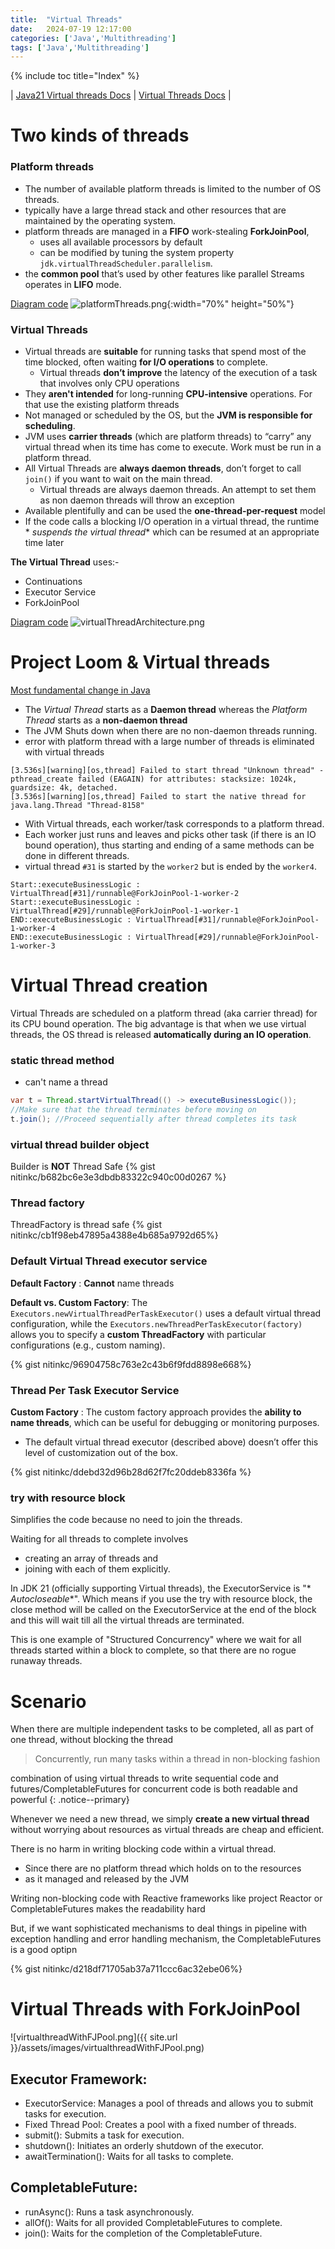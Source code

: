 ```yaml
---
title:  "Virtual Threads"
date:   2024-07-19 12:17:00
categories: ['Java','Multithreading']
tags: ['Java','Multithreading']
---
```


{% include toc title="Index" %}

| [Java21 Virtual threads Docs](https://openjdk.org/jeps/444) | [Virtual Threads Docs](https://docs.oracle.com/en/java/javase/21/core/virtual-threads.html) |

# Two kinds of threads

### Platform threads

* The number of available platform threads is limited to the number of OS
  threads.
* typically have a large thread stack and other resources that are maintained by
  the operating system.
* platform threads are managed in a **FIFO** work-stealing **ForkJoinPool**,
    * uses all available processors by default
    * can be modified by tuning the system property
      `jdk.virtualThreadScheduler.parallelism`.
* the **common pool** that’s used by other features like parallel Streams
  operates in **LIFO** mode.

[Diagram code](https://app.eraser.io/workspace/7T1zn0AFYP9i1gxvb6ZS)
![platformThreads.png](../../../assets/images/platformThreads.png){:width="70%"
height="50%"}

### Virtual Threads

* Virtual threads are **suitable** for running tasks that spend most of the time
  blocked, often waiting **for I/O operations**
  to complete.
    * Virtual threads **don’t improve** the latency of the execution of a task
      that involves only CPU operations
* They **aren't intended** for long-running **CPU-intensive** operations. For
  that use the existing platform threads
* Not managed or scheduled by the OS, but the **JVM is responsible for
  scheduling**.
* JVM uses **carrier threads** (which are platform threads) to “carry” any
  virtual thread when its time has come to execute. Work must be run in a
  platform thread.
* All Virtual Threads are **always daemon threads**, don’t forget to call
  `join()` if you want to wait on the main thread.
    * Virtual threads are always daemon threads. An attempt to set them as non
      daemon threads will throw an exception
* Available plentifully and can be used the **one-thread-per-request** model
* If the code calls a blocking I/O operation in a virtual thread, the runtime *
  *suspends the virtual thread**
  which can be resumed at an appropriate time later

**The Virtual Thread** uses:-

- Continuations
- Executor Service
- ForkJoinPool

[Diagram code](https://app.eraser.io/workspace/zk1bATBmP6EbZ0v2nd01)
![virtualThreadArchitecture.png](../../../assets/images/virtualThreadArchitecture.png)

# Project Loom & Virtual threads

[Most fundamental change in Java](https://docs.oracle.com/en/java/javase/21/core/virtual-threads.html#GUID-DC4306FC-D6C1-4BCC-AECE-48C32C1A8DAA)

- The _Virtual Thread_ starts as a **Daemon thread** whereas the _Platform
  Thread_ starts as a **non-daemon thread**
- The JVM Shuts down when there are no non-daemon threads running.
- error with platform thread with a large number of threads is eliminated with
  virtual threads

```
[3.536s][warning][os,thread] Failed to start thread "Unknown thread" - pthread_create failed (EAGAIN) for attributes: stacksize: 1024k, guardsize: 4k, detached.
[3.536s][warning][os,thread] Failed to start the native thread for java.lang.Thread "Thread-8158"
```

- With Virtual threads, each worker/task corresponds to a platform thread.
- Each worker just runs and leaves and picks other task (if there is an IO bound
  operation), thus starting and ending of a same methods can be done in
  different threads.
- virtual thread `#31` is started by the `worker2` but is ended by the
  `worker4`.

```
Start::executeBusinessLogic : VirtualThread[#31]/runnable@ForkJoinPool-1-worker-2
Start::executeBusinessLogic : VirtualThread[#29]/runnable@ForkJoinPool-1-worker-1
END::executeBusinessLogic : VirtualThread[#31]/runnable@ForkJoinPool-1-worker-4
END::executeBusinessLogic : VirtualThread[#29]/runnable@ForkJoinPool-1-worker-3
```

# Virtual Thread creation

Virtual Threads are scheduled on a platform thread (aka carrier thread) for its
CPU bound operation.
The big advantage is that when we use virtual threads, the OS thread is released
**automatically during an IO operation**.

### static thread method

- can't name a thread

```java
var t = Thread.startVirtualThread(() -> executeBusinessLogic());
//Make sure that the thread terminates before moving on
t.join(); //Proceed sequentially after thread completes its task
```

### virtual thread builder object

Builder is **NOT** Thread Safe
{% gist nitinkc/b682bc6e3e3dbdb83322c940c00d0267 %}

### Thread factory

ThreadFactory is thread safe
{% gist nitinkc/cb1f98eb47895a4388e4b685a9792d65%}

### Default Virtual Thread executor service

**Default Factory** : **Cannot** name threads

**Default vs. Custom Factory**: The
`Executors.newVirtualThreadPerTaskExecutor()` uses a default virtual thread
configuration,
while the `Executors.newThreadPerTaskExecutor(factory)` allows you to specify a
**custom ThreadFactory** with particular configurations (e.g., custom naming).

{% gist nitinkc/96904758c763e2c43b6f9fdd8898e668%}

### Thread Per Task Executor Service

**Custom Factory** : The custom factory approach provides the **ability to name
threads**, which can be useful for debugging or monitoring purposes.

- The default virtual thread executor (described above) doesn’t offer this level
  of customization out of the box.

{% gist nitinkc/ddebd32d96b28d62f7fc20ddeb8336fa %}

### try with resource block

Simplifies the code because no need to join the threads.

Waiting for all threads to complete involves

- creating an array of threads and
- joining with each of them explicitly.

In JDK 21 (officially supporting Virtual threads), the ExecutorService is "*
*Autocloseable**". Which means if you use the try with resource block,
the close method will be called on the ExecutorService at the end of the block
and this will wait till all the virtual threads are terminated.

This is one example of "Structured Concurrency" where we wait for all threads
started within a block to complete,
so that there are no rogue runaway threads.

# Scenario

When there are multiple independent tasks to be completed, all as part of one
thread, without blocking the thread
> Concurrently, run many tasks within a thread in non-blocking fashion

combination of using virtual threads to write sequential code and
futures/CompletableFutures for
concurrent code is both readable and powerful
{: .notice--primary}

Whenever we need a new thread, we simply **create a new virtual thread** without
worrying about resources
as virtual threads are cheap and efficient.

There is no harm in writing blocking code within a virtual thread.

- Since there are no platform thread which holds on to the resources
- as it managed and released by the JVM

Writing non-blocking code with Reactive frameworks like project Reactor or
CompletableFutures makes the readability hard

But, if we want sophisticated mechanisms to deal things in pipeline with
exception handling and error handling mechanism,
the CompletableFutures is a good optipn

{% gist nitinkc/d218df71705ab37a711ccc6ac32ebe06%}

# Virtual Threads with ForkJoinPool

![virtualthreadWithFJPool.png]({{ site.url }}/assets/images/virtualthreadWithFJPool.png)

## Executor Framework:

- ExecutorService: Manages a pool of threads and allows you to submit tasks for execution.
- Fixed Thread Pool: Creates a pool with a fixed number of threads.
- submit(): Submits a task for execution.
- shutdown(): Initiates an orderly shutdown of the executor.
- awaitTermination(): Waits for all tasks to complete.


## CompletableFuture:
- runAsync(): Runs a task asynchronously.
- allOf(): Waits for all provided CompletableFutures to complete.
- join(): Waits for the completion of the CompletableFuture.